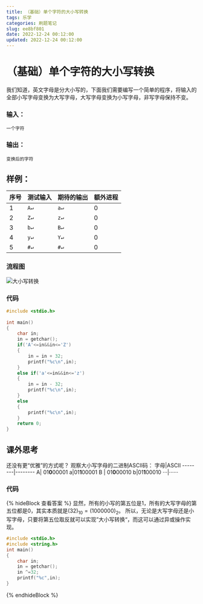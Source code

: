 ```yaml
---
title: （基础）单个字符的大小写转换
tags: 乐学
categories: 刷题笔记
slug: ee8bf801
date: 2022-12-24 00:12:00
updated: 2022-12-24 00:12:00
---
```

# （基础）单个字符的大小写转换

我们知道，英文字母是分大小写的，下面我们需要编写一个简单的程序，将输入的全部小写字母变换为大写字母，大写字母变换为小写字母，非写字母保持不变。

### 输入：
`一个字符`
### 输出：
`变换后的字符`
## 样例：
序号|测试输入| 期待的输出| 额外进程
--------|-------- | -----|--------
1  | `A↵`|`a↵`|0
2|`Z↵`|`z↵`|0
3 | `b↵`|`B↵`|0
4|`y↵`|`Y↵`|0
5|`#↵`|`#↵`|0

### 流程图
![大小写转换](https://picbed-1304952903.cos.ap-beijing.myqcloud.com/pic/%E5%A4%A7%E5%B0%8F%E5%86%99%E8%BD%AC%E6%8D%A2.drawio.png)


### 代码
```c
#include <stdio.h>  
   
int main()  
{  
    char in;  
    in = getchar();
    if('A'<=in&&in<='Z')
    {  
        in = in + 32;  
        printf("%c\n",in);  
    }  
    else if('a'<=in&&in<='z')  
    {  
        in = in - 32;  
        printf("%c\n",in);  
    }  
    else  
    {  
        printf("%c\n",in);  
    }  
    return 0;  
}  
```
## 课外思考
还没有更“优雅”的方式呢？
观察大小写字母的二进制ASCII码：
字母|ASCII
--------|-------- 
A| 01**0**00001
a|01**1**00001
B | 01**0**00010
b|01**1**00010
···|······

### 代码
{% hideBlock 查看答案 %}
显然，所有的小写的第五位是1，所有的大写字母的第五位都是0，其实本质就是$(32)_{10}=(1000000)_{2}$。
所以，无论是大写字母还是小写字母，只要将第五位取反就可以实现”大小写转换“，而这可以通过异或操作实现。
```c
#include <stdio.h>  
#include <string.h>
int main()  
{  
    char in;  
    in = getchar();
    in ^=32;
    printf("%c",in);
}  
```
{% endhideBlock %}